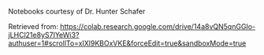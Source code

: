 Notebooks courtesy of Dr. Hunter Schafer

Retrieved from:
https://colab.research.google.com/drive/14a8vQN5qnGGIo-jLHCl21e8yS7IYeWi3?authuser=1#scrollTo=xIXl9KBOxVKE&forceEdit=true&sandboxMode=true
